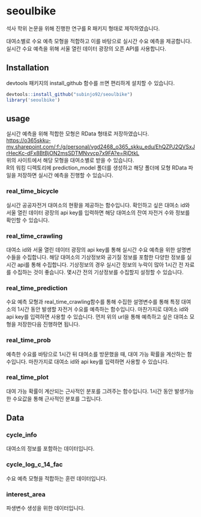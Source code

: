 # seoulbike

석사 학위 논문을 위해 진행한 연구를 R 패키지 형태로 제작하였습니다.  

대여소별로 수요 예측 모형을 적합하고 이를 바탕으로 실시간 수요 예측을 제공합니다. 실시간 수요 예측을 위해 서울 열린 데이터 광장의 오픈 API를 사용합니다. 

## Installation

devtools 패키지의 install_github 함수를 쓰면 편리하게 설치할 수 있습니다.

```R
devtools::install_github("subinjo92/seoulbike")
library('seoulbike')
```

## usage

실시간 예측을 위해 적합한 모형은 RData 형태로 저장하였습니다.  
https://o365skku-my.sharepoint.com/:f:/g/personal/vgd2468_o365_skku_edu/EhQZPJ2QVSxJrHecKc-dFx8BtBjON2msSDTMNvvcp7x9FA?e=RjDtkL  
위의 사이트에서 해당 모형을 대여소별로 받을 수 있습니다.  
R의 워킹 디렉토리에 prediction_model 폴더를 생성하고 해당 폴더에 모형 RData 파일을 저장하면 실시간 예측을 진행할 수 있습니다.

### real_time_bicycle
실시간 공공자전거 대여소의 현황을 제공하는 함수입니다. 확인하고 싶은 대여소 id와 서울 열린 데이터 광장의 api key를 입력하면 해당 대여소의 잔여 자전거 수와 정보를 확인할 수 있습니다.

### real_time_crawling
대여소 id와 서울 열린 데이터 광장의 api key를 통해 실시간 수요 예측을 위한 설명변수들을 수집합니다. 해당 대여소의 기상정보와 공기질 정보를 포함한 다양한 정보를 실시간 api를 통해 수집합니다. 기상정보의 경우 실시간 정보의 누락이 많아 1시간 전 자료를 수집하는 것이 좋습니다. 몇시간 전의 기상정보를 수집할지 설정할 수 있습니다.

### real_time_prediction
수요 예측 모형과 real_time_crawling함수를 통해 수집한 설명변수를 통해 특정 대여소의 1시간 동안 발생할 자전거 수요를 예측하는 함수입니다. 마찬가지로 대여소 id와 api key를 입력하면 사용할 수 있습니다. 먼저 위의 url을 통해 예측하고 싶은 대여소 모형을 저장한다음 진행하면 됩니다.

### real_time_prob
예측한 수요를 바탕으로 1시간 뒤 대여소를 방문했을 때, 대여 가능 확률을 계산하는 함수입니다. 마찬가지로 대여소 id와 api key를 입력하면 사용할 수 있습니다.

### real_time_plot
대여 가능 확률이 계산되는 근사적인 분포를 그려주는 함수입니다. 1시간 동안 발생가능한 수요값을 통해 근사적인 분포를 그립니다. 

## Data

### cycle_info
대여소의 정보를 포함하는 데이터입니다.

### cycle_log_c_14_fac
수요 예측 모형을 적합하는 훈련 데이터입니다.

### interest_area
파생변수 생성을 위한 데이터입니다.
